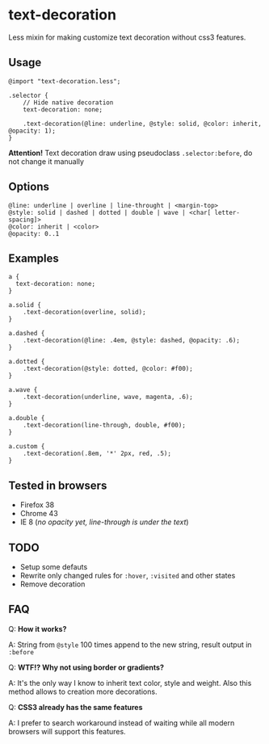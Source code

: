 # text-decoration

Less mixin for making customize text decoration without css3 features.


## Usage
```less
@import "text-decoration.less";

.selector {
    // Hide native decoration
    text-decoration: none;

    .text-decoration(@line: underline, @style: solid, @color: inherit, @opacity: 1);
}
```

**Attention!**
Text decoration draw using pseudoclass `.selector:before`, do not change it manually

## Options
```less
@line: underline | overline | line-throught | <margin-top>
@style: solid | dashed | dotted | double | wave | <char[ letter-spacing]>
@color: inherit | <color>
@opacity: 0..1
```

## Examples
```less
a {
  text-decoration: none;
}

a.solid {
    .text-decoration(overline, solid);
}

a.dashed {
    .text-decoration(@line: .4em, @style: dashed, @opacity: .6);
}

a.dotted {
    .text-decoration(@style: dotted, @color: #f00);
}

a.wave {
    .text-decoration(underline, wave, magenta, .6);
}

a.double {
    .text-decoration(line-through, double, #f00);
}

a.custom {
    .text-decoration(.8em, '*' 2px, red, .5);
}
```

## Tested in browsers
 - Firefox 38
 - Chrome 43
 - IE 8 (*no opacity yet, line-through is under the text*)

## TODO
 - Setup some defauts
 - Rewrite only changed rules for `:hover`, `:visited` and other states
 - Remove decoration

## FAQ
Q: **How it works?** 

A: String from `@style` 100 times append to the new string, result output in `:before`


Q: **WTF!? Why not using border or gradients?**

A: It's the only way I know to inherit text color, style and weight. Also this method allows to creation more decorations.


Q: **CSS3 already has the same features**

A: I prefer to search workaround instead of waiting while all modern browsers will support this features.